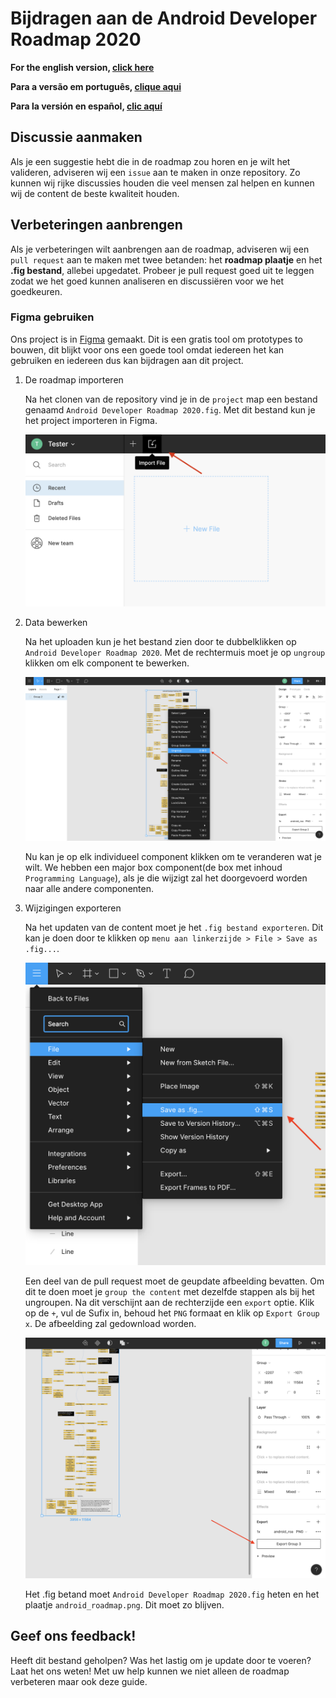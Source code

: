 # Bijdragen aan de Android Developer Roadmap 2020

**For the english version, [click here](./contributing.md)**

**Para a versão em português, [clique aqui](./contributing_pt_br.md)**

**Para la versión en español, [clic aquí](./contributing_es.md)**

## Discussie aanmaken

Als je een suggestie hebt die in de roadmap zou horen en je wilt het valideren, adviseren wij een `issue` aan te maken in onze repository. Zo kunnen wij rijke discussies houden die veel mensen zal helpen en kunnen wij de content de beste kwaliteit houden.

## Verbeteringen aanbrengen

Als je verbeteringen wilt aanbrengen aan de roadmap, adviseren wij een `pull request` aan te maken met twee betanden: het **roadmap plaatje** en het **.fig bestand**, allebei upgedatet. Probeer je pull request goed uit te leggen zodat we het goed kunnen analiseren en discussiëren voor we het goedkeuren.

### Figma gebruiken

Ons project is in [Figma](https://www.figma.com/) gemaakt. Dit is een gratis tool om prototypes to bouwen, dit blijkt voor ons een goede tool omdat iedereen het kan gebruiken en iedereen dus kan bijdragen aan dit project.

1. De roadmap importeren

    Na het clonen van de repository vind je in de `project` map een bestand genaamd `Android Developer Roadmap 2020.fig`. Met dit bestand kun je het project importeren in Figma.

    

    ![How to import a .fig file in Figma](./importing_project.png)

2. Data bewerken

    Na het uploaden kun je het bestand zien door te dubbelklikken op `Android Developer Roadmap 2020`. Met de rechtermuis moet je op `ungroup` klikken om elk component te bewerken.

    ![Ungroup the content](./ungroup_content.png)

    

    Nu kan je op elk individueel component klikken om te veranderen wat je wilt. We hebben een major box component(de box met inhoud `Programming Language`), als je die wijzigt zal het doorgevoerd worden naar alle andere componenten.

3. Wijzigingen exporteren

    Na het updaten van de content moet je het `.fig bestand exporteren`. Dit kan je doen door te klikken op `menu aan linkerzijde > File > Save as .fig...`.

    

    ![Exporting the .fig file](./exporting_fig_file.png)

    Een deel van de pull request moet de geupdate afbeelding bevatten. Om dit te doen moet je `group the content` met dezelfde stappen als bij het ungroupen. Na dit verschijnt aan de rechterzijde een `export` optie. Klik op de `+`, vul de Sufix in, behoud het `PNG` formaat en klik op `Export Group x`. De afbeelding zal gedownload worden. 

    ![Exporting the image](./exporting_image.png)
    
    Het .fig betand moet `Android Developer Roadmap 2020.fig` heten en het plaatje `android_roadmap.png`. Dit moet zo blijven.

## Geef ons feedback!

Heeft dit bestand geholpen? Was het lastig om je update door te voeren? Laat het ons weten! Met uw help kunnen we niet alleen de roadmap verbeteren maar ook deze guide.